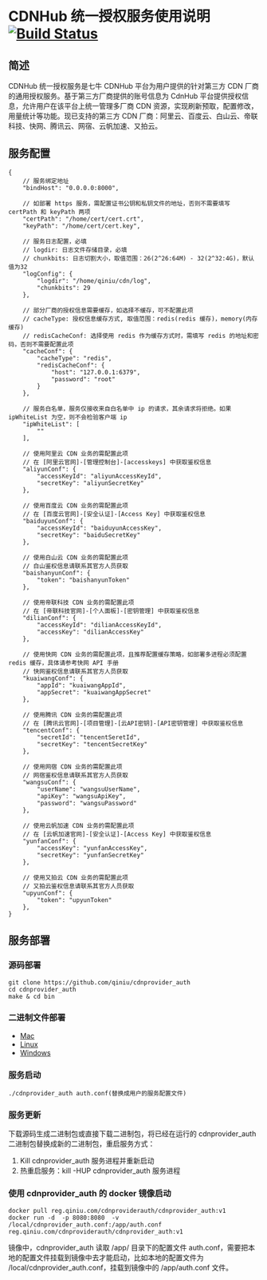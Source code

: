 # CDNHub 统一授权服务使用说明 [![Build Status](https://api.travis-ci.org/qiniu/logkit.svg)](http://travis-ci.org/qiniu/cdnprovider_auth)

## 简述

CDNHub 统一授权服务是七牛 CDNHub 平台为用户提供的针对第三方 CDN 厂商的通用授权服务。基于第三方厂商提供的账号信息为 CdnHub 平台提供授权信息，允许用户在该平台上统一管理多厂商 CDN 资源，实现刷新预取，配置修改，用量统计等功能。现已支持的第三方 CDN 厂商：阿里云、百度云、白山云、帝联科技、快网、腾讯云、网宿、云帆加速、又拍云。

## 服务配置

```
{
	// 服务绑定地址
	"bindHost": "0.0.0.0:8000",
	
	// 如部署 https 服务，需配置证书公钥和私钥文件的地址，否则不需要填写 certPath 和 keyPath 两项
	"certPath": "/home/cert/cert.crt",
	"keyPath": "/home/cert/cert.key",
	
	// 服务日志配置，必填
	// logdir: 日志文件存储目录，必填
	// chunkbits: 日志切割大小，取值范围：26(2^26:64M) - 32(2^32:4G)，默认值为32
	"logConfig": {
		"logdir": "/home/qiniu/cdn/log",
		"chunkbits": 29
	},
	
	// 部分厂商的授权信息需要缓存，如选择不缓存，可不配置此项
	// cacheType: 授权信息缓存方式, 取值范围：redis(redis 缓存)，memory(内存缓存)
	// redisCacheConf: 选择使用 redis 作为缓存方式时，需填写 redis 的地址和密码，否则不需要配置此项
	"cacheConf": {
		"cacheType": "redis",
		"redisCacheConf": {
			"host": "127.0.0.1:6379",
			"password": "root"
		}
	},
	
	// 服务白名单，服务仅接收来自白名单中 ip 的请求，其余请求将拒绝。如果 ipWhiteList 为空，则不会检验客户端 ip
	"ipWhiteList": [
		""
	],
	
	// 使用阿里云 CDN 业务的需配置此项
	// 在 [阿里云官网]-[管理控制台]-[accesskeys] 中获取鉴权信息
	"aliyunConf": {
		"accessKeyId": "aliyunAccessKeyId",
		"secretKey": "aliyunSecretKey"
	},
	
	// 使用百度云 CDN 业务的需配置此项
	// 在 [百度云官网]-[安全认证]-[Access Key] 中获取鉴权信息
	"baiduyunConf": {
		"accessKeyId": "baiduyunAccessKey",
		"secretKey": "baiduSecretKey"
	},
	
	// 使用白山云 CDN 业务的需配置此项
	// 白山鉴权信息请联系其官方人员获取
	"baishanyunConf": {
		"token": "baishanyunToken"
	},
	
	// 使用帝联科技 CDN 业务的需配置此项
	// 在 [帝联科技官网]-[个人面板]-[密钥管理] 中获取鉴权信息
	"dilianConf": {
		"accessKeyId": "dilianAccessKeyId",
		"accessKey": "dilianAccessKey"
	},
	
	// 使用快网 CDN 业务的需配置此项，且推荐配置缓存策略，如部署多进程必须配置 redis 缓存，具体请参考快网 API 手册
	// 快网鉴权信息请联系其官方人员获取
	"kuaiwangConf": {
		"appId": "kuaiwangAppId",
		"appSecret": "kuaiwangAppSecret"
	},
	
	// 使用腾讯 CDN 业务的需配置此项
	// 在 [腾讯云官网]-[项目管理]-[云API密钥]-[API密钥管理] 中获取鉴权信息
	"tencentConf": {
		"secretId": "tencentSeretId",
		"secretKey": "tencentSecretKey"
	},
	
	// 使用网宿 CDN 业务的需配置此项
	// 网宿鉴权信息请联系其官方人员获取
	"wangsuConf": {
		"userName": "wangsuUserName",
		"apiKey": "wangsuApiKey",
		"password": "wangsuPassword"
	},
	
	// 使用云帆加速 CDN 业务的需配置此项
	// 在 [云帆加速官网]-[安全认证]-[Access Key] 中获取鉴权信息
	"yunfanConf": {
		"accessKey": "yunfanAccessKey",
		"secretKey": "yunfanSecretKey"
	},
    
	// 使用又拍云 CDN 业务的需配置此项
	// 又拍云鉴权信息请联系其官方人员获取
	"upyunConf": {
		"token": "upyunToken"
	},
}
```

## 服务部署

### 源码部署
```
git clone https://github.com/qiniu/cdnprovider_auth
cd cdnprovider_auth
make & cd bin
```

### 二进制文件部署
* [Mac](http://pebc2c9b2.bkt.clouddn.com/mac/cdnprovider_auth)
* [Linux](http://pebc2c9b2.bkt.clouddn.com/linux/cdnprovider_auth)
* [Windows](http://pebc2c9b2.bkt.clouddn.com/windows/cdnprovider_auth.exe)

### 服务启动

```
./cdnprovider_auth auth.conf(替换成用户的服务配置文件)
```

### 服务更新

下载源码生成二进制包或直接下载二进制包，将已经在运行的 cdnprovider_auth 二进制包替换成新的二进制包，重启服务方式：

1. Kill cdnprovider\_auth 服务进程并重新启动
2. 热重启服务：kill -HUP cdnprovider\_auth 服务进程

### 使用 cdnprovider_auth 的 docker 镜像启动
```
docker pull reg.qiniu.com/cdnproviderauth/cdnprovider_auth:v1
docker run -d  -p 8080:8080  -v /local/cdnprovider_auth.conf:/app/auth.conf reg.qiniu.com/cdnproviderauth/cdnprovider_auth:v1
```

镜像中，cdnprovider\_auth 读取 /app/ 目录下的配置文件 auth.conf，需要把本地的配置文件挂载到镜像中去才能启动，比如本地的配置文件为 /local/cdnprovider_auth.conf，挂载到镜像中的 /app/auth.conf 文件。